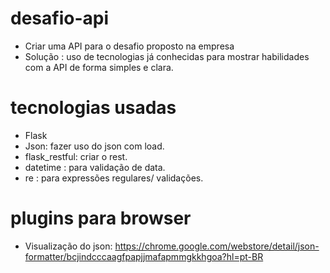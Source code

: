 # desafio-api

- Criar uma API para o desafio proposto na empresa
- Solução : uso de tecnologias já conhecidas para mostrar habilidades com a API de forma simples e clara.


# tecnologias usadas
- Flask
- Json: fazer uso do json com load.
- flask_restful: criar o rest.
- datetime : para validação de data. 
- re : para expressões regulares/ validações.

# plugins para browser
- Visualização do json: https://chrome.google.com/webstore/detail/json-formatter/bcjindcccaagfpapjjmafapmmgkkhgoa?hl=pt-BR
